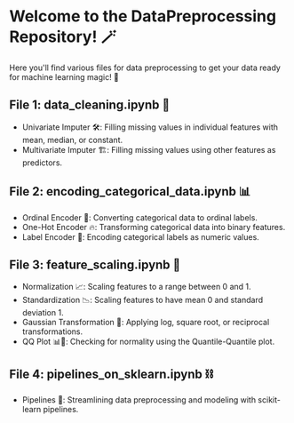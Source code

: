 

</head>

<body>
  <h1>Welcome to the DataPreprocessing  Repository! 🪄</h1>
  <p>Here you'll find various files for data preprocessing to get your data ready for machine learning magic! 🚀</p>

  <h2>File 1: data_cleaning.ipynb 🛁</h2>
  <ul>
    <li>Univariate Imputer 🛠️: Filling missing values in individual features with mean, median, or constant.</li>
    <li>Multivariate Imputer 🏗️: Filling missing values using other features as predictors.</li>
  </ul>

  <h2>File 2: encoding_categorical_data.ipynb 📊</h2>
  <ul>
    <li>Ordinal Encoder 📏: Converting categorical data to ordinal labels.</li>
    <li>One-Hot Encoder 🔥: Transforming categorical data into binary features.</li>
    <li>Label Encoder 🔢: Encoding categorical labels as numeric values.</li>
  </ul>

  <h2>File 3: feature_scaling.ipynb 📏</h2>
  <ul>
    <li>Normalization 📈: Scaling features to a range between 0 and 1.</li>
    <li>Standardization 📉: Scaling features to have mean 0 and standard deviation 1.</li>
    <li>Gaussian Transformation 🌌: Applying log, square root, or reciprocal transformations.</li>
    <li>QQ Plot 📊🧐: Checking for normality using the Quantile-Quantile plot.</li>
  </ul>

  <h2>File 4: pipelines_on_sklearn.ipynb ⛓️</h2>
  <ul>
    <li>Pipelines 🚀: Streamlining data preprocessing and modeling with scikit-learn pipelines.</li>
  </ul>
</body>

</html>
